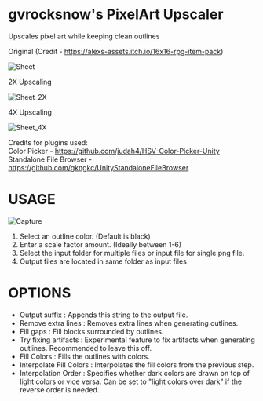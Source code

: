# gvrocksnow's PixelArt Upscaler
Upscales pixel art while keeping clean outlines

Original (Credit - https://alexs-assets.itch.io/16x16-rpg-item-pack)

![Sheet](https://user-images.githubusercontent.com/22365275/68945399-56454f00-07d6-11ea-9bb0-ffc697e3e4d8.png)

2X Upscaling

![Sheet_2X](https://user-images.githubusercontent.com/22365275/68945447-72e18700-07d6-11ea-9001-7d9fe6ded36e.png)

4X Upscaling

![Sheet_4X](https://user-images.githubusercontent.com/22365275/68945477-7bd25880-07d6-11ea-8b37-32b8aff9d145.png)

Credits for plugins used:  
Color Picker - https://github.com/judah4/HSV-Color-Picker-Unity    
Standalone File Browser - https://github.com/gkngkc/UnityStandaloneFileBrowser  

# USAGE
![Capture](https://user-images.githubusercontent.com/22365275/68947245-01f09e00-07db-11ea-9e57-9e7f4d7fa45d.PNG)  

1. Select an outline color. (Default is black)
2. Enter a scale factor amount. (Ideally between 1-6)
3. Select the input folder for multiple files or input file for single png file.
4. Output files are located in same folder as input files

# OPTIONS

- Output suffix : Appends this string to the output file.  
- Remove extra lines : Removes extra lines when generating outlines.  
- Fill gaps : Fill blocks surrounded by outlines.  
- Try fixing artifacts : Experimental feature to fix artifacts when generating outlines. Recommended to leave this off.  
- Fill Colors : Fills the outlines with colors.  
- Interpolate Fill Colors : Interpolates the fill colors from the previous step.  
- Interpolation Order : Specifies whether dark colors are drawn on top of light colors or vice versa. Can be set to "light colors over dark" if the reverse order is needed.
